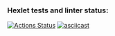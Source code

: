 ### Hexlet tests and linter status:
[![Actions Status](https://github.com/SlashDimka/python-project-50/workflows/hexlet-check/badge.svg)](https://github.com/SlashDimka/python-project-50/actions)
[![asciicast](https://asciinema.org/a/2YZuOGtMNrZ386aUf8UJbJMXM.svg)](https://asciinema.org/a/2YZuOGtMNrZ386aUf8UJbJMXM)
